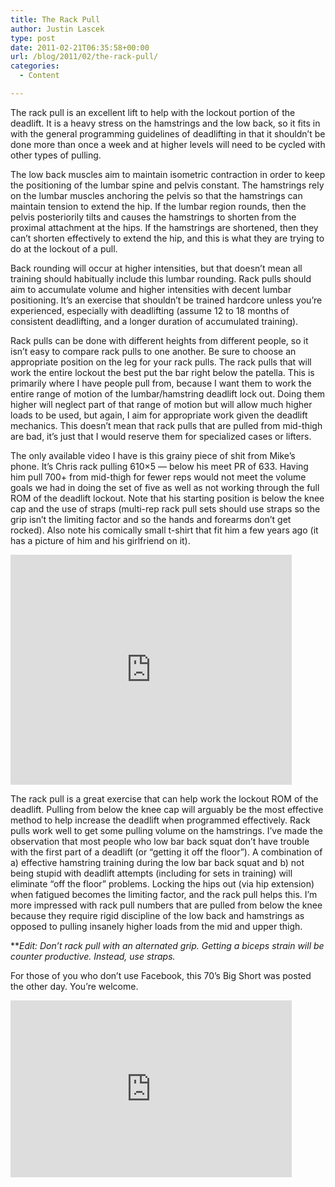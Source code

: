 ```yaml
---
title: The Rack Pull
author: Justin Lascek
type: post
date: 2011-02-21T06:35:58+00:00
url: /blog/2011/02/the-rack-pull/
categories:
  - Content

---
```

The rack pull is an excellent lift to help with the lockout portion of the deadlift. It is a heavy stress on the hamstrings and the low back, so it fits in with the general programming guidelines of deadlifting in that it shouldn&#8217;t be done more than once a week and at higher levels will need to be cycled with other types of pulling.
  

  
The low back muscles aim to maintain isometric contraction in order to keep the positioning of the lumbar spine and pelvis constant. The hamstrings rely on the lumbar muscles anchoring the pelvis so that the hamstrings can maintain tension to extend the hip. If the lumbar region rounds, then the pelvis posteriorily tilts and causes the hamstrings to shorten from the proximal attachment at the hips. If the hamstrings are shortened, then they can&#8217;t shorten effectively to extend the hip, and this is what they are trying to do at the lockout of a pull.
  

  
Back rounding will occur at higher intensities, but that doesn&#8217;t mean all training should habitually include this lumbar rounding. Rack pulls should aim to accumulate volume and higher intensities with decent lumbar positioning. It&#8217;s an exercise that shouldn&#8217;t be trained hardcore unless you&#8217;re experienced, especially with deadlifting (assume 12 to 18 months of consistent deadlifting, and a longer duration of accumulated training).
  

  
Rack pulls can be done with different heights from different people, so it isn&#8217;t easy to compare rack pulls to one another. Be sure to choose an appropriate position on the leg for your rack pulls. The rack pulls that will work the entire lockout the best put the bar right below the patella. This is primarily where I have people pull from, because I want them to work the entire range of motion of the lumbar/hamstring deadlift lock out. Doing them higher will neglect part of that range of motion but will allow much higher loads to be used, but again, I aim for appropriate work given the deadlift mechanics. This doesn&#8217;t mean that rack pulls that are pulled from mid-thigh are bad, it&#8217;s just that I would reserve them for specialized cases or lifters.
  

  
The only available video I have is this grainy piece of shit from Mike&#8217;s phone. It&#8217;s Chris rack pulling 610&#215;5 &#8212; below his meet PR of 633. Having him pull 700+ from mid-thigh for fewer reps would not meet the volume goals we had in doing the set of five as well as not working through the full ROM of the deadlift lockout. Note that his starting position is below the knee cap and the use of straps (multi-rep rack pull sets should use straps so the grip isn&#8217;t the limiting factor and so the hands and forearms don&#8217;t get rocked). Also note his comically small t-shirt that fit him a few years ago (it has a picture of him and his girlfriend on it).
  

  
<iframe title="YouTube video player" width="450" height="368" src="http://www.youtube.com/embed/wbMBMqrdJRI" frameborder="0" allowfullscreen></iframe>
  

  
The rack pull is a great exercise that can help work the lockout ROM of the deadlift. Pulling from below the knee cap will arguably be the most effective method to help increase the deadlift when programmed effectively. Rack pulls work well to get some pulling volume on the hamstrings. I&#8217;ve made the observation that most people who low bar back squat don&#8217;t have trouble with the first part of a deadlift (or &#8220;getting it off the floor&#8221;). A combination of a) effective hamstring training during the low bar back squat and b) not being stupid with deadlift attempts (including for sets in training) will eliminate &#8220;off the floor&#8221; problems. Locking the hips out (via hip extension) when fatigued becomes the limiting factor, and the rack pull helps this. I&#8217;m more impressed with rack pull numbers that are pulled from below the knee because they require rigid discipline of the low back and hamstrings as opposed to pulling insanely higher loads from the mid and upper thigh.
  
**_Edit:</strong> Don&#8217;t rack pull with an alternated grip. Getting a biceps strain will be counter productive. Instead, use straps._ 
  

  
For those of you who don&#8217;t use Facebook, this 70&#8217;s Big Short was posted the other day. You&#8217;re welcome.
  
<iframe title="YouTube video player" width="450" height="283" src="http://www.youtube.com/embed/TRtLKWAQIOg" frameborder="0" allowfullscreen></iframe>  
</p>

